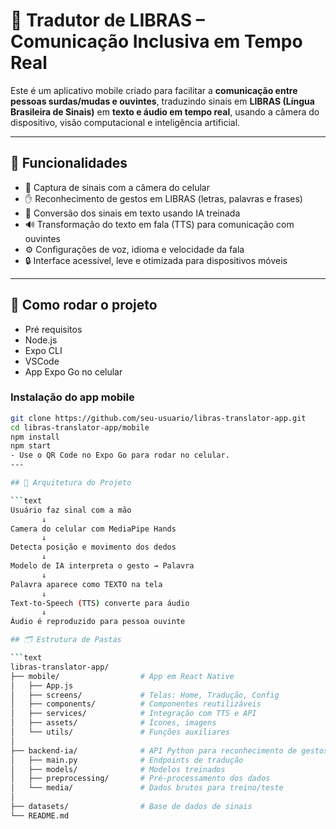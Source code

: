 # 🤟 Tradutor de LIBRAS – Comunicação Inclusiva em Tempo Real

Este é um aplicativo mobile criado para facilitar a **comunicação entre pessoas surdas/mudas e ouvintes**, traduzindo sinais em **LIBRAS (Língua Brasileira de Sinais)** em **texto e áudio em tempo real**, usando a câmera do dispositivo, visão computacional e inteligência artificial.

---

## 📱 Funcionalidades

- 📸 Captura de sinais com a câmera do celular
- ✋ Reconhecimento de gestos em LIBRAS (letras, palavras e frases)
- 🧠 Conversão dos sinais em texto usando IA treinada
- 🔊 Transformação do texto em fala (TTS) para comunicação com ouvintes
- ⚙️ Configurações de voz, idioma e velocidade da fala
- 🔒 Interface acessível, leve e otimizada para dispositivos móveis

---
## 🚀 Como rodar o projeto
- Pré requisitos 
 - Node.js
 - Expo CLI
 - VSCode
 - App Expo Go no celular

 ### Instalação do app mobile
 ```bash
 git clone https://github.com/seu-usuario/libras-translator-app.git
 cd libras-translator-app/mobile
 npm install
 npm start
 - Use o QR Code no Expo Go para rodar no celular.
---

## 🧠 Arquitetura do Projeto

```text
Usuário faz sinal com a mão
        ↓
Camera do celular com MediaPipe Hands
        ↓
Detecta posição e movimento dos dedos
        ↓
Modelo de IA interpreta o gesto → Palavra
        ↓
Palavra aparece como TEXTO na tela
        ↓
Text-to-Speech (TTS) converte para áudio
        ↓
Áudio é reproduzido para pessoa ouvinte

## 🗂️ Estrutura de Pastas

```text
libras-translator-app/
├── mobile/                  # App em React Native
│   ├── App.js
│   ├── screens/             # Telas: Home, Tradução, Config
│   ├── components/          # Componentes reutilizáveis
│   ├── services/            # Integração com TTS e API
│   ├── assets/              # Ícones, imagens
│   └── utils/               # Funções auxiliares
│
├── backend-ia/              # API Python para reconhecimento de gestos
│   ├── main.py              # Endpoints de tradução
│   ├── models/              # Modelos treinados
│   ├── preprocessing/       # Pré-processamento dos dados
│   └── media/               # Dados brutos para treino/teste
│
├── datasets/                # Base de dados de sinais
└── README.md
